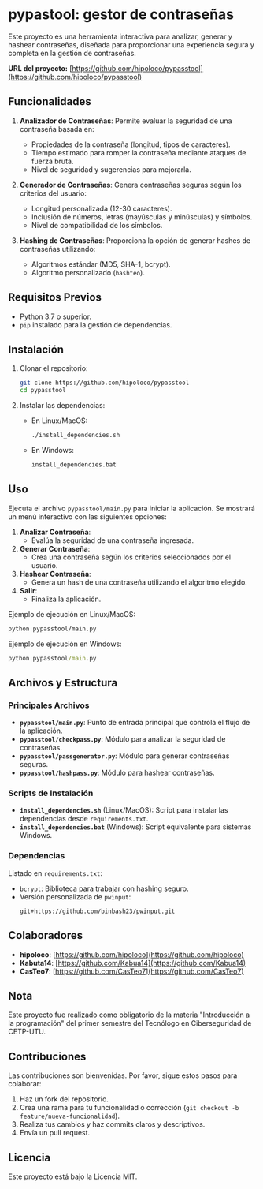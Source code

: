 
# pypastool: gestor de contraseñas

Este proyecto es una herramienta interactiva para analizar, generar y hashear contraseñas, diseñada para proporcionar una experiencia segura y completa en la gestión de contraseñas.

**URL del proyecto:** [https://github.com/hipoloco/pypasstool](https://github.com/hipoloco/pypasstool)

## Funcionalidades

1. **Analizador de Contraseñas**: Permite evaluar la seguridad de una contraseña basada en:
   - Propiedades de la contraseña (longitud, tipos de caracteres).
   - Tiempo estimado para romper la contraseña mediante ataques de fuerza bruta.
   - Nivel de seguridad y sugerencias para mejorarla.

2. **Generador de Contraseñas**: Genera contraseñas seguras según los criterios del usuario:
   - Longitud personalizada (12-30 caracteres).
   - Inclusión de números, letras (mayúsculas y minúsculas) y símbolos.
   - Nivel de compatibilidad de los símbolos.

3. **Hashing de Contraseñas**: Proporciona la opción de generar hashes de contraseñas utilizando:
   - Algoritmos estándar (MD5, SHA-1, bcrypt).
   - Algoritmo personalizado (`hashteo`).

## Requisitos Previos

- Python 3.7 o superior.
- `pip` instalado para la gestión de dependencias.

## Instalación

1. Clonar el repositorio:
   ```bash
   git clone https://github.com/hipoloco/pypasstool
   cd pypasstool
   ```

2. Instalar las dependencias:
   - En Linux/MacOS:
     ```bash
     ./install_dependencies.sh
     ```
   - En Windows:
     ```cmd
     install_dependencies.bat
     ```

## Uso

Ejecuta el archivo `pypasstool/main.py` para iniciar la aplicación. Se mostrará un menú interactivo con las siguientes opciones:

1. **Analizar Contraseña**:
   - Evalúa la seguridad de una contraseña ingresada.
2. **Generar Contraseña**:
   - Crea una contraseña según los criterios seleccionados por el usuario.
3. **Hashear Contraseña**:
   - Genera un hash de una contraseña utilizando el algoritmo elegido.
4. **Salir**:
   - Finaliza la aplicación.

Ejemplo de ejecución en Linux/MacOS:
```bash
python pypasstool/main.py
```

Ejemplo de ejecución en Windows:
```cmd
python pypasstool/main.py
```

## Archivos y Estructura

### Principales Archivos
- **`pypasstool/main.py`**: Punto de entrada principal que controla el flujo de la aplicación.
- **`pypasstool/checkpass.py`**: Módulo para analizar la seguridad de contraseñas.
- **`pypasstool/passgenerator.py`**: Módulo para generar contraseñas seguras.
- **`pypasstool/hashpass.py`**: Módulo para hashear contraseñas.

### Scripts de Instalación
- **`install_dependencies.sh`** (Linux/MacOS): Script para instalar las dependencias desde `requirements.txt`.
- **`install_dependencies.bat`** (Windows): Script equivalente para sistemas Windows.

### Dependencias
Listado en `requirements.txt`:
- `bcrypt`: Biblioteca para trabajar con hashing seguro.
- Versión personalizada de `pwinput`:
  ```plaintext
  git+https://github.com/binbash23/pwinput.git
  ```

## Colaboradores

- **hipoloco**: [https://github.com/hipoloco](https://github.com/hipoloco)
- **Kabuta14**: [https://github.com/Kabua14](https://github.com/Kabua14)
- **CasTeo7**: [https://github.com/CasTeo7](https://github.com/CasTeo7)

## Nota

Este proyecto fue realizado como obligatorio de la materia "Introducción a la programación" del primer semestre del Tecnólogo en Ciberseguridad de CETP-UTU.

## Contribuciones

Las contribuciones son bienvenidas. Por favor, sigue estos pasos para colaborar:

1. Haz un fork del repositorio.
2. Crea una rama para tu funcionalidad o corrección (`git checkout -b feature/nueva-funcionalidad`).
3. Realiza tus cambios y haz commits claros y descriptivos.
4. Envía un pull request.

## Licencia

Este proyecto está bajo la Licencia MIT.

